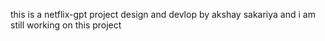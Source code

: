 this is a netflix-gpt project design and devlop by akshay sakariya 
and i am still working on this project 